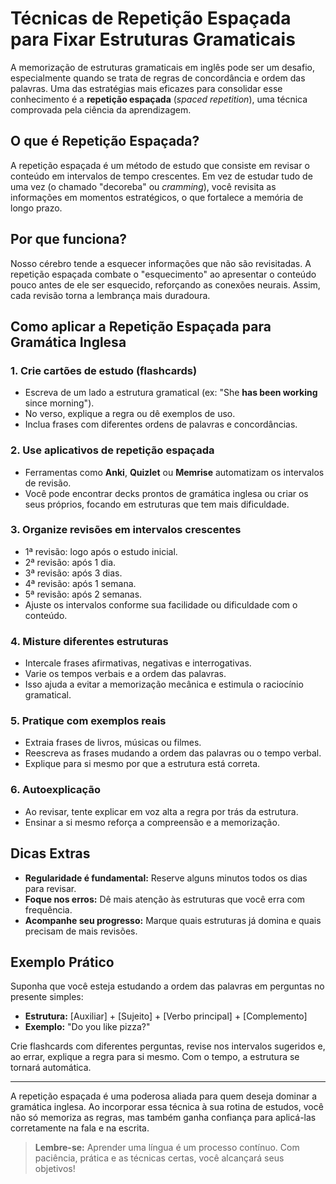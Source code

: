
# Técnicas de Repetição Espaçada para Fixar Estruturas Gramaticais

A memorização de estruturas gramaticais em inglês pode ser um desafio, especialmente quando se trata de regras de concordância e ordem das palavras. Uma das estratégias mais eficazes para consolidar esse conhecimento é a **repetição espaçada** (*spaced repetition*), uma técnica comprovada pela ciência da aprendizagem.

## O que é Repetição Espaçada?

A repetição espaçada é um método de estudo que consiste em revisar o conteúdo em intervalos de tempo crescentes. Em vez de estudar tudo de uma vez (o chamado "decoreba" ou *cramming*), você revisita as informações em momentos estratégicos, o que fortalece a memória de longo prazo.

## Por que funciona?

Nosso cérebro tende a esquecer informações que não são revisitadas. A repetição espaçada combate o "esquecimento" ao apresentar o conteúdo pouco antes de ele ser esquecido, reforçando as conexões neurais. Assim, cada revisão torna a lembrança mais duradoura.

## Como aplicar a Repetição Espaçada para Gramática Inglesa

### 1. **Crie cartões de estudo (flashcards)**
- Escreva de um lado a estrutura gramatical (ex: "She **has been working** since morning").
- No verso, explique a regra ou dê exemplos de uso.
- Inclua frases com diferentes ordens de palavras e concordâncias.

### 2. **Use aplicativos de repetição espaçada**
- Ferramentas como **Anki**, **Quizlet** ou **Memrise** automatizam os intervalos de revisão.
- Você pode encontrar decks prontos de gramática inglesa ou criar os seus próprios, focando em estruturas que tem mais dificuldade.

### 3. **Organize revisões em intervalos crescentes**
- 1ª revisão: logo após o estudo inicial.
- 2ª revisão: após 1 dia.
- 3ª revisão: após 3 dias.
- 4ª revisão: após 1 semana.
- 5ª revisão: após 2 semanas.
- Ajuste os intervalos conforme sua facilidade ou dificuldade com o conteúdo.

### 4. **Misture diferentes estruturas**
- Intercale frases afirmativas, negativas e interrogativas.
- Varie os tempos verbais e a ordem das palavras.
- Isso ajuda a evitar a memorização mecânica e estimula o raciocínio gramatical.

### 5. **Pratique com exemplos reais**
- Extraia frases de livros, músicas ou filmes.
- Reescreva as frases mudando a ordem das palavras ou o tempo verbal.
- Explique para si mesmo por que a estrutura está correta.

### 6. **Autoexplicação**
- Ao revisar, tente explicar em voz alta a regra por trás da estrutura.
- Ensinar a si mesmo reforça a compreensão e a memorização.

## Dicas Extras

- **Regularidade é fundamental:** Reserve alguns minutos todos os dias para revisar.
- **Foque nos erros:** Dê mais atenção às estruturas que você erra com frequência.
- **Acompanhe seu progresso:** Marque quais estruturas já domina e quais precisam de mais revisões.

## Exemplo Prático

Suponha que você esteja estudando a ordem das palavras em perguntas no presente simples:

- **Estrutura:** [Auxiliar] + [Sujeito] + [Verbo principal] + [Complemento]
- **Exemplo:** "Do you like pizza?"

Crie flashcards com diferentes perguntas, revise nos intervalos sugeridos e, ao errar, explique a regra para si mesmo. Com o tempo, a estrutura se tornará automática.

---

A repetição espaçada é uma poderosa aliada para quem deseja dominar a gramática inglesa. Ao incorporar essa técnica à sua rotina de estudos, você não só memoriza as regras, mas também ganha confiança para aplicá-las corretamente na fala e na escrita.

> **Lembre-se:** Aprender uma língua é um processo contínuo. Com paciência, prática e as técnicas certas, você alcançará seus objetivos!
```
